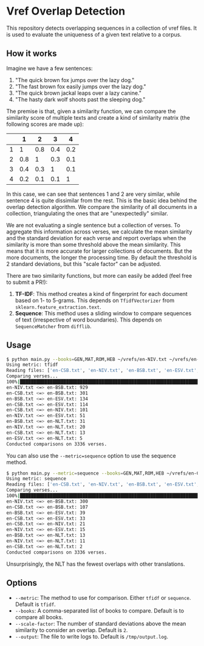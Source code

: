 # Vref Overlap Detection

This repository detects overlapping sequences in a collection of vref files. It is used to evaluate the uniqueness of a given text relative to a corpus.

## How it works

Imagine we have a few sentences:

1. "The quick brown fox jumps over the lazy dog."
2. "The fast brown fox easily jumps over the lazy dog."
3. "The quick brown jackal leaps over a lazy canine."
4. "The hasty dark wolf shoots past the sleeping dog."

The premise is that, given a similarity function, we can compare the similarity score of multiple texts and create a kind of similarity matrix (the following scores are made up):

|     | 1   | 2   | 3   | 4   |
| --- | --- | --- | --- | --- |
| 1   | 1   | 0.8 | 0.4 | 0.2 |
| 2   | 0.8 | 1   | 0.3 | 0.1 |
| 3   | 0.4 | 0.3 | 1   | 0.1 |
| 4   | 0.2 | 0.1 | 0.1 | 1   |

In this case, we can see that sentences 1 and 2 are very similar, while sentence 4 is quite dissimilar from the rest. This is the basic idea behind the overlap detection algorithm. We compare the similarity of all documents in a collection, triangulating the ones that are "unexpectedly" similar.

We are not evaluating a single sentence but a collection of verses. To aggregate this information across verses, we calculate the mean similarity and the standard deviation for each verse and report overlaps when the similarity is more than some threshold above the mean similarity. This means that it is more accurate for larger collections of documents. But the more documents, the longer the processing time. By default the threshold is 2 standard deviations, but this "scale factor" can be adjusted.

There are two similarity functions, but more can easily be added (feel free to submit a PR!):

1. **TF-IDF**: This method creates a kind of fingerprint for each document based on 1- to 5-grams. This depends on `TfidfVectorizer` from `sklearn.feature_extraction.text`.
2. **Sequence**: This method uses a sliding window to compare sequences of text (irrespective of word boundaries). This depends on `SequenceMatcher` from `difflib`.

## Usage

```bash
$ python main.py --books=GEN,MAT,ROM,HEB ~/vrefs/en-NIV.txt ~/vrefs/en-ESV.txt ~/vrefs/en-CSB.txt ~/vrefs/en-NLT.txt ~/vrefs/en-BSB.txt
Using metric: tfidf
Reading files: ['en-CSB.txt', 'en-NIV.txt', 'en-BSB.txt', 'en-ESV.txt', 'en-NLT.txt']
Comparing verses...
100%|███████████████████████████████████████████████████████████████████████████| 41899/41899 [00:41<00:00, 1012.74it/s]
en-NIV.txt <=> en-BSB.txt: 929
en-CSB.txt <=> en-BSB.txt: 301
en-BSB.txt <=> en-ESV.txt: 134
en-CSB.txt <=> en-ESV.txt: 114
en-CSB.txt <=> en-NIV.txt: 101
en-NIV.txt <=> en-ESV.txt: 51
en-BSB.txt <=> en-NLT.txt: 31
en-NIV.txt <=> en-NLT.txt: 20
en-CSB.txt <=> en-NLT.txt: 13
en-ESV.txt <=> en-NLT.txt: 5
Conducted comparisons on 3336 verses.
```

You can also use the `--metric=sequence` option to use the sequence method.

```bash
$ python main.py --metric=sequence --books=GEN,MAT,ROM,HEB ~/vrefs/en-CSB.txt ~/vrefs/en-NIV.txt ~/vrefs/en-BSB.txt ~/vrefs/en-ESV.txt ~/vrefs/en-NLT.txt
Using metric: sequence
Reading files: ['en-CSB.txt', 'en-NIV.txt', 'en-BSB.txt', 'en-ESV.txt', 'en-NLT.txt']
Comparing verses...
100%|███████████████████████████████████████████████████████████████████████████| 41899/41899 [00:08<00:00, 5215.25it/s]
en-NIV.txt <=> en-BSB.txt: 300
en-CSB.txt <=> en-BSB.txt: 107
en-BSB.txt <=> en-ESV.txt: 39
en-CSB.txt <=> en-ESV.txt: 33
en-CSB.txt <=> en-NIV.txt: 21
en-NIV.txt <=> en-ESV.txt: 15
en-BSB.txt <=> en-NLT.txt: 13
en-NIV.txt <=> en-NLT.txt: 11
en-CSB.txt <=> en-NLT.txt: 2
Conducted comparisons on 3336 verses.
```

Unsurprisingly, the NLT has the fewest overlaps with other translations.

## Options

- `--metric`: The method to use for comparison. Either `tfidf` or `sequence`. Default is `tfidf`.
- `--books`: A comma-separated list of books to compare. Default is to compare all books.
- `--scale-factor`: The number of standard deviations above the mean similarity to consider an overlap. Default is `2`.
- `--output`: The file to write logs to. Default is `/tmp/output.log`.
